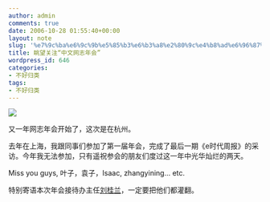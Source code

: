 ```yaml
---
author: admin
comments: true
date: 2006-10-28 01:55:40+00:00
layout: note
slug: '%e7%9c%ba%e6%9c%9b%e5%85%b3%e6%b3%a8%e2%80%9c%e4%b8%ad%e6%96%87%e7%bd%91%e5%bf%97%e5%b9%b4%e4%bc%9a%e2%80%9d'
title: 眺望关注“中文网志年会”
wordpress_id: 646
categories:
- 不好归类
tags:
- 不好归类
---
```


[![](http://static.flickr.com/69/225911718_5bc3784fbd_o.gif)](http://www.cnbloggercon.org/)

又一年网志年会开始了，这次是在杭州。

去年在上海，我跟同事们参加了第一届年会，完成了最后一期《e时代周报》的采访。今年我无法参加，只有遥祝参会的朋友们度过这一年中光华灿烂的两天。

Miss you guys, 叶子，袁子，Isaac, zhangyining... etc.

特别寄语本次年会接待办主任[刘桂兰](http://www.golao.com)，一定要把他们都灌翻。
